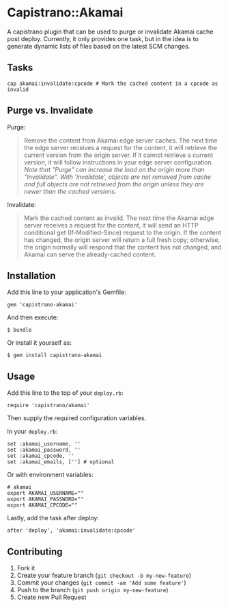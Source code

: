 # Capistrano::Akamai

A capistrano plugin that can be used to purge or invalidate Akamai cache post deploy. Currently, it only provides one task, but in the idea is to generate dynamic lists of files based on the latest SCM changes.

## Tasks

```
cap akamai:invalidate:cpcode # Mark the cached content in a cpcode as invalid
```

## Purge vs. Invalidate

Purge:
> Remove the content from Akamai edge server caches. The next time the edge server receives a request for the content, it will retrieve the current version from the origin server. If it cannot retrieve a current version, it will follow instructions in your edge server configuration.
> _Note that "Purge" can increase the load on the origin more than "Invalidate". With 'invalidate', objects are not removed from cache and full objects are not retrieved from the origin unless they are newer than the cached versions._

Invalidate:

> Mark the cached content as invalid. The next time the Akamai edge server receives a request for the content, it will send an HTTP conditional get (If-Modified-Since) request to the origin. If the content has changed, the origin server will return a full fresh copy; otherwise, the origin normally will respond that the content has not changed, and Akamai can serve the already-cached content.

## Installation

Add this line to your application's Gemfile:

```
gem 'capistrano-akamai'
```

And then execute:

```
$ bundle
```

Or install it yourself as:

```
$ gem install capistrano-akamai
```

## Usage

Add this line to the top of your `deploy.rb`:

```
require 'capistrano/akamai'
```

Then supply the required configuration variables.

In your `deploy.rb`:

```
set :akamai_username, ''
set :akamai_password, ''
set :akamai_cpcode, ''
set :akamai_emails, [''] # optional
```

Or with environment variables:

```
# akamai
export AKAMAI_USERNAME=""
export AKAMAI_PASSWORD=""
export AKAMAI_CPCODE=""
```

Lastly, add the task after deploy:

```
after 'deploy', 'akamai:invalidate:cpcode'
```

## Contributing

1. Fork it
2. Create your feature branch (`git checkout -b my-new-feature`)
3. Commit your changes (`git commit -am 'Add some feature'`)
4. Push to the branch (`git push origin my-new-feature`)
5. Create new Pull Request

